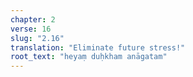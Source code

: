 ```yaml
---
chapter: 2
verse: 16
slug: "2.16"
translation: "Eliminate future stress!"
root_text: "heyaṃ duḥkham anāgatam"
---
```


